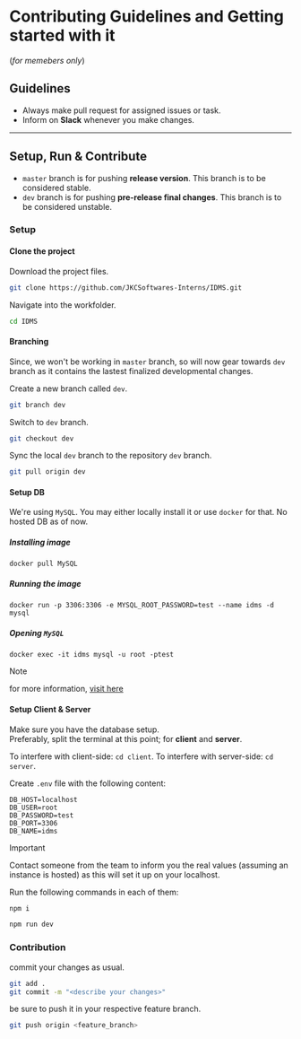 # Contributing Guidelines and Getting started with it

(_for memebers only_)

## Guidelines

- Always make pull request for assigned issues or task.
- Inform on **Slack** whenever you make changes.

---

## Setup, Run & Contribute

- `master` branch is for pushing **release version**. This branch is to be considered stable.
- `dev` branch is for pushing **pre-release final changes**. This branch is to be considered unstable.

### Setup

#### Clone the project

Download the project files.

```bash
git clone https://github.com/JKCSoftwares-Interns/IDMS.git
```

Navigate into the workfolder.

```bash
cd IDMS
```

#### Branching

Since, we won't be working in `master` branch, so will now gear towards `dev` branch as it contains the lastest finalized developmental changes.

Create a new branch called `dev`.

```bash
git branch dev
```

Switch to `dev` branch.

```bash
git checkout dev
```

Sync the local `dev` branch to the repository `dev` branch.

```bash
git pull origin dev
```

#### Setup DB

We're using `MySQL`. You may either locally install it or use `docker` for that. No hosted DB as of now.

##### Installing image

```
docker pull MySQL
```

##### Running the image

```
docker run -p 3306:3306 -e MYSQL_ROOT_PASSWORD=test --name idms -d mysql
```

##### Opening `MySQL`

```
docker exec -it idms mysql -u root -ptest
```

> [!NOTE]
> for more information, [visit here](https://github.com/kinxyo/Docker-cheats)

#### Setup Client & Server

Make sure you have the database setup.<br>
Preferably, split the terminal at this point; for **client** and **server**.

To interfere with client-side: `cd client`.
To interfere with server-side: `cd server`.

Create `.env` file with the following content:

```
DB_HOST=localhost
DB_USER=root
DB_PASSWORD=test
DB_PORT=3306
DB_NAME=idms
```

> [!IMPORTANT]
> Contact someone from the team to inform you the real values (assuming an instance is hosted) as this will set it up on your localhost.

Run the following commands in each of them:

```bash
npm i
```

```bash
npm run dev
```

### Contribution

commit your changes as usual.

```bash
git add .
git commit -m "<describe your changes>"
```

be sure to push it in your respective feature branch.

```bash
git push origin <feature_branch>
```
